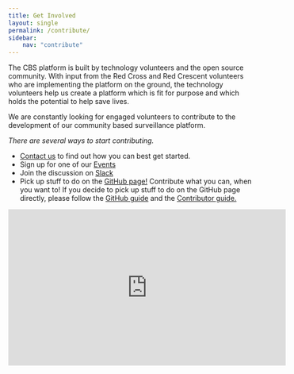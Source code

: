 ```yaml
---
title: Get Involved
layout: single
permalink: /contribute/
sidebar:
    nav: "contribute"
---
```


The CBS platform is built by technology volunteers and the open source community. With input from the Red Cross and Red Crescent volunteers who are implementing the platform on the ground, the technology volunteers help us create a platform which is fit for purpose and which holds the potential to help save lives.

We are constantly looking for engaged volunteers to contribute to the development of our community based surveillance platform. 

*There are several ways to start contributing.*  
- [Contact us](https://cbsrc.org/contactus/) to find out how you can best get started.  
- Sign up for one of our [Events](https://cbsrc.org/contribute/events/)  
- Join the discussion on [Slack](https://cbsv2.slack.com)  
- Pick up stuff to do on the [GitHub page!](https://github.com/IFRCGo/cbs) Contribute what you can, when you want to! If you decide to pick up stuff to do on the GitHub page directly, please follow the [GitHub guide](https://src.cbsrc.org/contribute/githubguide/) and the [Contributor guide.](https://github.com/IFRCGo/cbs/blob/master/Documentation/Contribution/contributing.md)   

<iframe width="560" height="315" src="https://www.youtube.com/watch?v=FZlYPIQFkaw&t" frameborder="0" allow="accelerometer; autoplay; encrypted-media; gyroscope; picture-in-picture" allowfullscreen></iframe>


